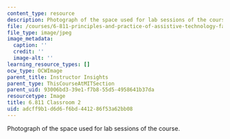 ```yaml
---
content_type: resource
description: Photograph of the space used for lab sessions of the course.
file: /courses/6-811-principles-and-practice-of-assistive-technology-fall-2014/adcff9b1d6d6f6bd441286f53a62bb08_6-811_classroom-2.JPG
file_type: image/jpeg
image_metadata:
  caption: ''
  credit: ''
  image-alt: ''
learning_resource_types: []
ocw_type: OCWImage
parent_title: Instructor Insights
parent_type: ThisCourseAtMITSection
parent_uid: 93006bd3-39e1-f7b8-55d5-4958641b37da
resourcetype: Image
title: 6.811 Classroom 2
uid: adcff9b1-d6d6-f6bd-4412-86f53a62bb08
---
```

Photograph of the space used for lab sessions of the course.

